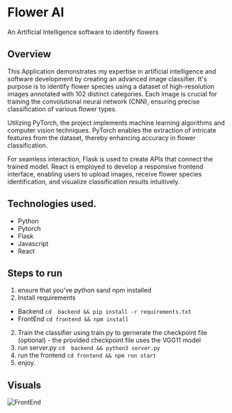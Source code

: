 # Flower AI
An Artificial Intelligence software to identify flowers


## Overview
This  Application demonstrates my expertise in artificial intelligence and software development by creating an advanced image classifier. It's purpose is to identify flower species using a dataset of high-resolution images annotated with 102 distinct categories. Each image is crucial for training the convolutional neural network (CNN), ensuring precise classification of various flower types.

Utilizing PyTorch, the project implements machine learning algorithms and computer vision techniques. PyTorch enables the extraction of intricate features from the dataset, thereby enhancing accuracy in flower classification.

For seamless interaction, Flask is used to create APIs that connect the trained model. React is employed to develop a responsive frontend interface, enabling users to upload images, receive  flower species identification, and visualize classification results intuitively.


## Technologies used.
- Python 
- Pytorch
- Flask
- Javascript
- React

## Steps to run
1. ensure that you've python sand npm installed
1. Install requirements 
 - Backend
 ```cd  backend && pip install -r requirements.txt```
- FrontEnd
    ```cd frontend && npm install ```
2. Train the classifier using train.py to  gernerate the checkpoint file (optional) - the provided checkpoint file uses the VGG11 model
3. run server.py
    ```cd  backend && python3 server.py```
4. run the frontend
    ```cd frontend && npm run start ```
5. enjoy.



## Visuals
![FrontEnd](./Screenshot.png)